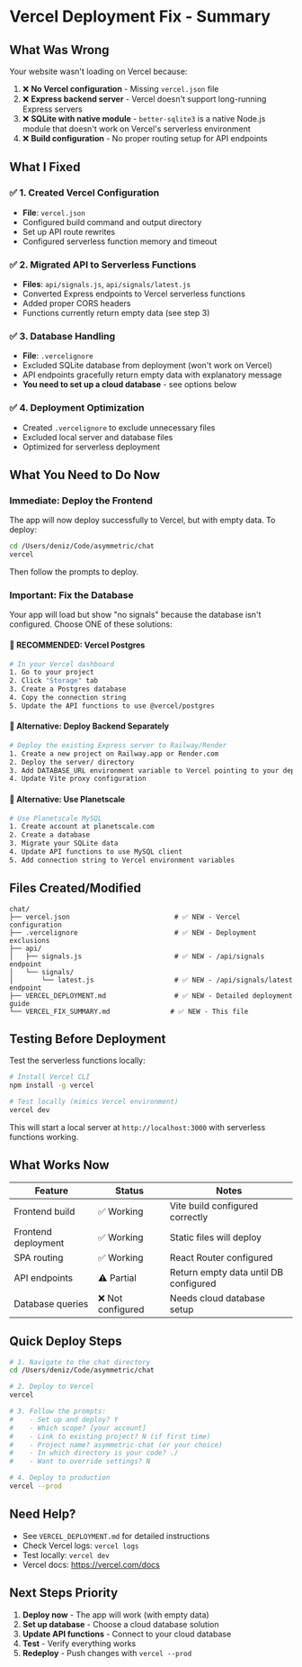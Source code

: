 # Vercel Deployment Fix - Summary

## What Was Wrong

Your website wasn't loading on Vercel because:

1. ❌ **No Vercel configuration** - Missing `vercel.json` file
2. ❌ **Express backend server** - Vercel doesn't support long-running Express servers
3. ❌ **SQLite with native module** - `better-sqlite3` is a native Node.js module that doesn't work on Vercel's serverless environment
4. ❌ **Build configuration** - No proper routing setup for API endpoints

## What I Fixed

### ✅ 1. Created Vercel Configuration
- **File**: `vercel.json`
- Configured build command and output directory
- Set up API route rewrites
- Configured serverless function memory and timeout

### ✅ 2. Migrated API to Serverless Functions
- **Files**: `api/signals.js`, `api/signals/latest.js`
- Converted Express endpoints to Vercel serverless functions
- Added proper CORS headers
- Functions currently return empty data (see step 3)

### ✅ 3. Database Handling
- **File**: `.vercelignore`
- Excluded SQLite database from deployment (won't work on Vercel)
- API endpoints gracefully return empty data with explanatory message
- **You need to set up a cloud database** - see options below

### ✅ 4. Deployment Optimization
- Created `.vercelignore` to exclude unnecessary files
- Excluded local server and database files
- Optimized for serverless deployment

## What You Need to Do Now

### Immediate: Deploy the Frontend

The app will now deploy successfully to Vercel, but with empty data. To deploy:

```bash
cd /Users/deniz/Code/asymmetric/chat
vercel
```

Then follow the prompts to deploy.

### Important: Fix the Database

Your app will load but show "no signals" because the database isn't configured. Choose ONE of these solutions:

#### 🎯 **RECOMMENDED: Vercel Postgres**
```bash
# In your Vercel dashboard
1. Go to your project
2. Click "Storage" tab
3. Create a Postgres database
4. Copy the connection string
5. Update the API functions to use @vercel/postgres
```

#### 🎯 **Alternative: Deploy Backend Separately**
```bash
# Deploy the existing Express server to Railway/Render
1. Create a new project on Railway.app or Render.com
2. Deploy the server/ directory
3. Add DATABASE_URL environment variable to Vercel pointing to your deployed API
4. Update Vite proxy configuration
```

#### 🎯 **Alternative: Use Planetscale**
```bash
# Use Planetscale MySQL
1. Create account at planetscale.com
2. Create a database
3. Migrate your SQLite data
4. Update API functions to use MySQL client
5. Add connection string to Vercel environment variables
```

## Files Created/Modified

```
chat/
├── vercel.json                          # ✅ NEW - Vercel configuration
├── .vercelignore                        # ✅ NEW - Deployment exclusions
├── api/
│   ├── signals.js                       # ✅ NEW - /api/signals endpoint
│   └── signals/
│       └── latest.js                    # ✅ NEW - /api/signals/latest endpoint
├── VERCEL_DEPLOYMENT.md                 # ✅ NEW - Detailed deployment guide
└── VERCEL_FIX_SUMMARY.md               # ✅ NEW - This file
```

## Testing Before Deployment

Test the serverless functions locally:

```bash
# Install Vercel CLI
npm install -g vercel

# Test locally (mimics Vercel environment)
vercel dev
```

This will start a local server at `http://localhost:3000` with serverless functions working.

## What Works Now

| Feature | Status | Notes |
|---------|--------|-------|
| Frontend build | ✅ Working | Vite build configured correctly |
| Frontend deployment | ✅ Working | Static files will deploy |
| SPA routing | ✅ Working | React Router configured |
| API endpoints | ⚠️ Partial | Return empty data until DB configured |
| Database queries | ❌ Not configured | Needs cloud database setup |

## Quick Deploy Steps

```bash
# 1. Navigate to the chat directory
cd /Users/deniz/Code/asymmetric/chat

# 2. Deploy to Vercel
vercel

# 3. Follow the prompts:
#    - Set up and deploy? Y
#    - Which scope? [your account]
#    - Link to existing project? N (if first time)
#    - Project name? asymmetric-chat (or your choice)
#    - In which directory is your code? ./
#    - Want to override settings? N

# 4. Deploy to production
vercel --prod
```

## Need Help?

- See `VERCEL_DEPLOYMENT.md` for detailed instructions
- Check Vercel logs: `vercel logs`
- Test locally: `vercel dev`
- Vercel docs: https://vercel.com/docs

## Next Steps Priority

1. **Deploy now** - The app will work (with empty data)
2. **Set up database** - Choose a cloud database solution
3. **Update API functions** - Connect to your cloud database
4. **Test** - Verify everything works
5. **Redeploy** - Push changes with `vercel --prod`



